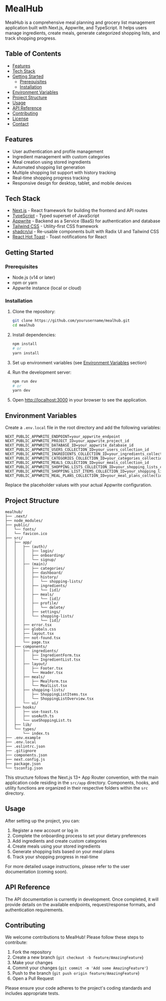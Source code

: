 # MealHub

MealHub is a comprehensive meal planning and grocery list management application built with Next.js, Appwrite, and TypeScript. It helps users manage ingredients, create meals, generate categorized shopping lists, and track shopping progress.

## Table of Contents

- [Features](#features)
- [Tech Stack](#tech-stack)
- [Getting Started](#getting-started)
  - [Prerequisites](#prerequisites)
  - [Installation](#installation)
- [Environment Variables](#environment-variables)
- [Project Structure](#project-structure)
- [Usage](#usage)
- [API Reference](#api-reference)
- [Contributing](#contributing)
- [License](#license)
- [Contact](#contact)

## Features

- User authentication and profile management
- Ingredient management with custom categories
- Meal creation using stored ingredients
- Automated shopping list generation
- Multiple shopping list support with history tracking
- Real-time shopping progress tracking
- Responsive design for desktop, tablet, and mobile devices

## Tech Stack

- [Next.js](https://nextjs.org/) - React framework for building the frontend and API routes
- [TypeScript](https://www.typescriptlang.org/) - Typed superset of JavaScript
- [Appwrite](https://appwrite.io/) - Backend as a Service (BaaS) for authentication and database
- [Tailwind CSS](https://tailwindcss.com/) - Utility-first CSS framework
- [shadcn/ui](https://ui.shadcn.com/) - Re-usable components built with Radix UI and Tailwind CSS
- [React Hot Toast](https://react-hot-toast.com/) - Toast notifications for React

## Getting Started

### Prerequisites

- Node.js (v14 or later)
- npm or yarn
- Appwrite instance (local or cloud)

### Installation

1. Clone the repository:
   ```bash
   git clone https://github.com/yourusername/mealhub.git
   cd mealhub
   ```

2. Install dependencies:
   ```bash
   npm install
   # or
   yarn install
   ```

3. Set up environment variables (see [Environment Variables](#environment-variables) section)

4. Run the development server:
   ```bash
   npm run dev
   # or
   yarn dev
   ```

5. Open [http://localhost:3000](http://localhost:3000) in your browser to see the application.

## Environment Variables

Create a `.env.local` file in the root directory and add the following variables:

```plaintext
NEXT_PUBLIC_APPWRITE_ENDPOINT=your_appwrite_endpoint
NEXT_PUBLIC_APPWRITE_PROJECT_ID=your_appwrite_project_id
NEXT_PUBLIC_APPWRITE_DATABASE_ID=your_appwrite_database_id
NEXT_PUBLIC_APPWRITE_USERS_COLLECTION_ID=your_users_collection_id
NEXT_PUBLIC_APPWRITE_INGREDIENTS_COLLECTION_ID=your_ingredients_collection_id
NEXT_PUBLIC_APPWRITE_CATEGORIES_COLLECTION_ID=your_categories_collection_id
NEXT_PUBLIC_APPWRITE_MEALS_COLLECTION_ID=your_meals_collection_id
NEXT_PUBLIC_APPWRITE_SHOPPING_LISTS_COLLECTION_ID=your_shopping_lists_collection_id
NEXT_PUBLIC_APPWRITE_SHOPPING_LIST_ITEMS_COLLECTION_ID=your_shopping_list_items_collection_id
NEXT_PUBLIC_APPWRITE_MEAL_PLANS_COLLECTION_ID=your_meal_plans_collection_id
```

Replace the placeholder values with your actual Appwrite configuration.

## Project Structure

```
mealhub/
├── .next/
├── node_modules/
├── public/
│   └── fonts/
│   └── favicon.ico
├── src/
│   ├── app/
│   │   ├── (auth)/
│   │   │   ├── login/
│   │   │   ├── onboarding/
│   │   │   └── signup/
│   │   ├── (main)/
│   │   │   ├── categories/
│   │   │   ├── dashboard/
│   │   │   ├── history/
│   │   │   │   └── shopping-lists/
│   │   │   ├── ingredients/
│   │   │   │   └── [id]/
│   │   │   ├── meals/
│   │   │   │   └── [id]/
│   │   │   ├── profile/
│   │   │   │   └── delete/
│   │   │   ├── settings/
│   │   │   └── shopping-lists/
│   │   │       └── [id]/
│   │   ├── error.tsx
│   │   ├── globals.css
│   │   ├── layout.tsx
│   │   ├── not-found.tsx
│   │   └── page.tsx
│   ├── components/
│   │   ├── ingredients/
│   │   │   ├── IngredientForm.tsx
│   │   │   └── IngredientList.tsx
│   │   ├── layout/
│   │   │   ├── Footer.tsx
│   │   │   └── Header.tsx
│   │   ├── meals/
│   │   │   ├── MealForm.tsx
│   │   │   └── MealList.tsx
│   │   ├── shopping-lists/
│   │   │   ├── ShoppingListItems.tsx
│   │   │   └── ShoppingListOverview.tsx
│   │   └── ui/
│   ├── hooks/
│   │   ├── use-toast.ts
│   │   ├── useAuth.ts
│   │   └── useShoppingList.ts
│   ├── lib/
│   └── types/
│       └── index.ts
├── .env.example
├── .env.local
├── .eslintrc.json
├── .gitignore
├── components.json
├── next.config.js
├── package.json
└── tsconfig.json
```

This structure follows the Next.js 13+ App Router convention, with the main application code residing in the `src/app` directory. Components, hooks, and utility functions are organized in their respective folders within the `src` directory.

## Usage

After setting up the project, you can:

1. Register a new account or log in
2. Complete the onboarding process to set your dietary preferences
3. Add ingredients and create custom categories
4. Create meals using your stored ingredients
5. Generate shopping lists based on your meal plans
6. Track your shopping progress in real-time

For more detailed usage instructions, please refer to the user documentation (coming soon).

## API Reference

The API documentation is currently in development. Once completed, it will provide details on the available endpoints, request/response formats, and authentication requirements.

## Contributing

We welcome contributions to MealHub! Please follow these steps to contribute:

1. Fork the repository
2. Create a new branch (`git checkout -b feature/AmazingFeature`)
3. Make your changes
4. Commit your changes (`git commit -m 'Add some AmazingFeature'`)
5. Push to the branch (`git push origin feature/AmazingFeature`)
6. Open a Pull Request

Please ensure your code adheres to the project's coding standards and includes appropriate tests.
